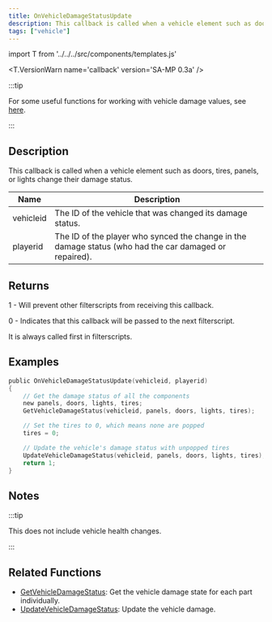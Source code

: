 ```yaml
---
title: OnVehicleDamageStatusUpdate
description: This callback is called when a vehicle element such as doors, tires, panels, or lights change their damage status.
tags: ["vehicle"]
---
```


import T from '../../../src/components/templates.js'

<T.VersionWarn name='callback' version='SA-MP 0.3a' />

:::tip

For some useful functions for working with vehicle damage values, see [here](../resources/damagestatus.md).

:::

## Description

This callback is called when a vehicle element such as doors, tires, panels, or lights change their damage status.

| Name      | Description                                                                                            |
| --------- | ------------------------------------------------------------------------------------------------------ |
| vehicleid | The ID of the vehicle that was changed its damage status.                                              |
| playerid  | The ID of the player who synced the change in the damage status (who had the car damaged or repaired). |

## Returns

1 - Will prevent other filterscripts from receiving this callback.

0 - Indicates that this callback will be passed to the next filterscript.

It is always called first in filterscripts.

## Examples

```c
public OnVehicleDamageStatusUpdate(vehicleid, playerid)
{
    // Get the damage status of all the components
    new panels, doors, lights, tires;
    GetVehicleDamageStatus(vehicleid, panels, doors, lights, tires);

    // Set the tires to 0, which means none are popped
    tires = 0;

    // Update the vehicle's damage status with unpopped tires
    UpdateVehicleDamageStatus(vehicleid, panels, doors, lights, tires);
    return 1;
}
```

## Notes

:::tip

This does not include vehicle health changes.

:::

## Related Functions

- [GetVehicleDamageStatus](../functions/GetVehicleDamageStatus.md): Get the vehicle damage state for each part individually.
- [UpdateVehicleDamageStatus](../functions/UpdateVehicleDamageStatus.md): Update the vehicle damage.
